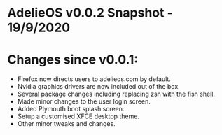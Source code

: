 # AdelieOS v0.0.2 Snapshot - 19/9/2020

# Changes since v0.0.1:

- Firefox now directs users to adelieos.com by default.
- Nvidia graphics drivers are now included out of the box.
- Several package changes including replacing zsh with the fish shell.
- Made minor changes to the user login screen.
- Added Plymouth boot splash screen.
- Setup a customised XFCE desktop theme.
- Other minor tweaks and changes.

